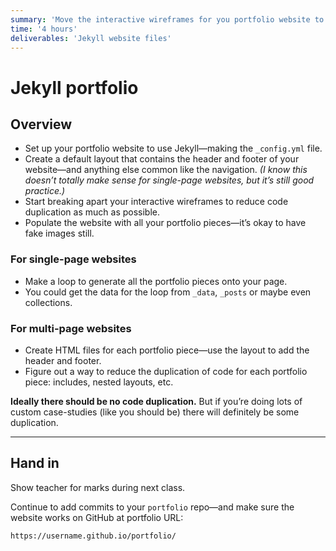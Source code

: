 ```yaml
---
summary: 'Move the interactive wireframes for you portfolio website to Jekyll and start building out the pages.'
time: '4 hours'
deliverables: 'Jekyll website files'
---
```


# Jekyll portfolio

## Overview

- Set up your portfolio website to use Jekyll—making the `_config.yml` file.
- Create a default layout that contains the header and footer of your website—and anything else common like the navigation.
  *(I know this doesn’t totally make sense for single-page websites, but it’s still good practice.)*
- Start breaking apart your interactive wireframes to reduce code duplication as much as possible.
- Populate the website with all your portfolio pieces—it’s okay to have fake images still.

### For single-page websites

- Make a loop to generate all the portfolio pieces onto your page.
- You could get the data for the loop from `_data`, `_posts` or maybe even collections.

### For multi-page websites

- Create HTML files for each portfolio piece—use the layout to add the header and footer.
- Figure out a way to reduce the duplication of code for each portfolio piece: includes, nested layouts, etc.

**Ideally there should be no code duplication.** But if you’re doing lots of custom case-studies (like you should be) there will definitely be some duplication.

---

## Hand in

Show teacher for marks during next class.

Continue to add commits to your `portfolio` repo—and make sure the website works on GitHub at portfolio URL:

```
https://username.github.io/portfolio/
```
